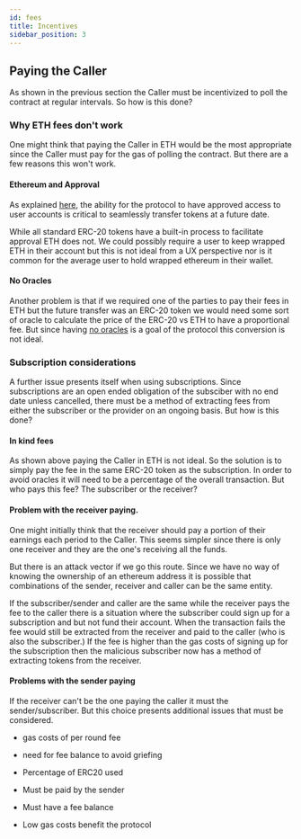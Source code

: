 ```yaml
---
id: fees
title: Incentives
sidebar_position: 3
---
```


## Paying the Caller

As shown in the previous section the Caller must be incentivized to poll the contract at regular intervals. So how is this done?

### Why ETH fees don't work

One might think that paying the Caller in ETH would be the most appropriate since the Caller must pay for the gas of polling the contract. But there are a few reasons this won't work. 

#### Ethereum and Approval

As explained [here](./04_approval.md), the ability for the protocol to have approved access to user accounts is critical to seamlessly transfer tokens at a future date. 

While all standard ERC-20 tokens have a built-in process to facilitate approval ETH does not. We could possibly require a user to keep wrapped ETH in their account but this is not ideal from a UX perspective nor is it common for the average user to hold wrapped ethereum in their wallet. 

#### No Oracles

Another problem is that if we required one of the parties to pay their fees in ETH but the future transfer was an ERC-20 token we would need some sort of oracle to calculate the price of the ERC-20 vs ETH to have a proportional fee. But since having [no oracles](./01_goals.md) is a goal of the protocol this conversion is not ideal. 

### Subscription considerations

A further issue presents itself when using subscriptions. Since subscriptions are an open ended obligation of the subsciber with no end date unless cancelled, there must be a method of extracting fees from either the subscriber or the provider on an ongoing basis. But how is this done? 

#### In kind fees

As shown above paying the Caller in ETH is not ideal. So the solution is to simply pay the fee in the same ERC-20 token as the subscription. In order to avoid oracles it will need to be a percentage of the overall transaction. But who pays this fee? The subscriber or the receiver?

#### Problem with the receiver paying. 

One might initially think that the receiver should pay a portion of their earnings each period to the Caller. This seems simpler since there is only one receiver and they are the one's receiving all the funds. 

But there is an attack vector if we go this route. Since we have no way of knowing the ownership of an ethereum address it is possible that combinations of the sender, receiver and caller can be the same entity.

If the subscriber/sender and caller are the same while the receiver pays the fee to the caller there is a situation where the subscriber could sign up for a subscription and but not fund their account. When the transaction fails the fee would still be extracted from the receiver and paid to the caller (who is also the subscriber.) If the fee is higher than the gas costs of signing up for the subscription then the malicious subscriber now has a method of extracting tokens from the receiver. 

#### Problems with the sender paying

If the receiver can't be the one paying the caller it must the sender/subscriber. But this choice presents additional issues that must be considered. 

- gas costs of per round fee
- need for fee balance to avoid griefing



- Percentage of ERC20 used
- Must be paid by the sender
- Must have a fee balance
- Low gas costs benefit the protocol






